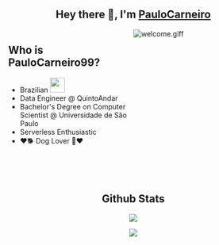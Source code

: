 <h2 align="center"> <b>Hey there 👋, I'm <a href="https://github.com/PauloCarneiro99/">PauloCarneiro</a> </b> </h2>

<div style="height: 300px; display:flex">
    <div style="width: 50%;height: 100%; float:left;"> 
        <h2> Who is PauloCarneiro99? </h2>
        <ul>
            <li> Brazilian <img height=30px src="https://images.emojiterra.com/openmoji/v12.2/512px/1f1e7-1f1f7.png"></li>
            <li> Data Engineer @ QuintoAndar </li>
            <li> Bachelor's Degree on Computer Scientist @ Universidade de São Paulo</li>
            <li> Serverless Enthusiastic </li>
            <li> ❤️🐕 Dog Lover 🐶❤️</li>
        </ul>
    </div>
    <div style="width: 50%; height: 100%;float:right;">
        <img alt="welcome.giff" src="https://media.giphy.com/media/XD9o33QG9BoMis7iM4/giphy.gif" />
    </div>
</div>

<div style="width: 100%;">
    <div><h2 align="center"><b>Github Stats</b> </h2></div>
    <p align="center">
        <a href="https://github.com/PauloCarneiro99/github-readme-stats"> 
            <img src="https://github-readme-stats.vercel.app/api?username=PauloCarneiro99&&show_icons=true&theme=radical"/>
        </a>
    </p>
    <p align="center">
        <a href="https://github.com/anuraghazra/github-readme-stats">
            <img  src="https://github-readme-stats.anuraghazra1.vercel.app/api/top-langs/?username=PauloCarneiro99&layout=compact&theme=radical" />
        </a>
    </p>
</div>
